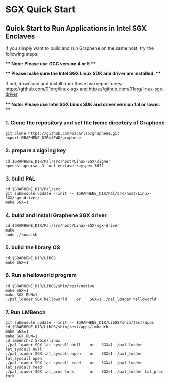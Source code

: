 # SGX Quick Start
## Quick Start to Run Applications in Intel SGX Enclaves

If you simply want to build and run Graphene on the same host, try the following steps:

__** Note: Please use GCC version 4 or 5 **__

__** Please make sure the Intel SGX Linux SDK and driver are installed. **__

If not, download and install from these two repositories: <https://github.com/01org/linux-sgx> and <https://github.com/01org/linux-sgx-driver>

__** Note: Please use Intel SGX Linux SDK and driver version 1.9 or lower. **__

### 1. Clone the repository and set the home directory of Graphene

    git clone https://github.com/oscarlab/graphene.git
    export GRAPHENE_DIR=$PWD/graphene

### 2. prepare a signing key

    cd $GRAPHENE_DIR/Pal/src/host/Linux-SGX/signer
    openssl genrsa -3 -out enclave-key.pem 3072

### 3. build PAL

    cd $GRAPHENE_DIR/Pal/src
    git submodule update --init -- $GRAPHENE_DIR/Pal/src/host/Linux-SGX/sgx-driver/
    make SGX=1

### 4. build and install Graphene SGX driver

    cd $GRAPHENE_DIR/Pal/src/host/Linux-SGX/sgx-driver
    make
    sudo ./load.sh

### 5. build the library OS

    cd $GRAPHENE_DIR/LibOS
    make SGX=1

### 6. Run a helloworld program

    cd $GRAPHENE_DIR/LibOS/shim/test/native
    make SGX=1
    make SGX_RUN=1
    ./pal_loader SGX helloworld    or    SGX=1 ./pal_loader helloworld

### 7. Run LMBench

    git submodule update --init -- $GRAPHENE_DIR/LibOS/shim/test/apps
    cd $GRAPHENE_DIR/LibOS/shim/test/apps/lmbench
    make SGX=1
    make SGX_RUN=1
    cd lmbench-2.5/bin/linux
    ./pal_loader SGX lat_syscall null    or   SGX=1 ./pal_loader lat_syscall null
    ./pal_loader SGX lat_syscall open    or   SGX=1 ./pal_loader lat_syscall open
    ./pal_loader SGX lat_syscall read    or   SGX=1 ./pal_loader lat_syscall read
    ./pal_loader SGX lat_proc fork       or   SGX=1 ./pal_loader lat_proc fork